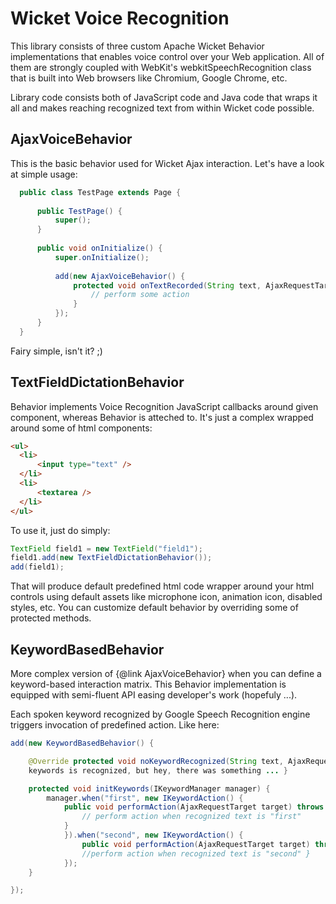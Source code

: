 Wicket Voice Recognition
========================

This library consists of three custom Apache Wicket Behavior implementations that enables voice control over your
Web application. All of them are strongly coupled with WebKit's webkitSpeechRecognition class that is built into Web browsers
like Chromium, Google Chrome, etc.

Library code consists both of JavaScript code and Java code that wraps it all and makes reaching recognized
text from within Wicket code possible.


AjaxVoiceBehavior
-----------------
This is the basic behavior used for Wicket Ajax interaction. Let's have a look at simple usage:

```java
  public class TestPage extends Page {
 
      public TestPage() {
          super();
      }
 
      public void onInitialize() {
          super.onInitialize();
 
          add(new AjaxVoiceBehavior() {
              protected void onTextRecorded(String text, AjaxRequestTarget target) {
                  // perform some action
              }
          });
      }
  }

```
Fairy simple, isn't it? ;)


TextFieldDictationBehavior
--------------------------

Behavior implements Voice Recognition JavaScript callbacks around given component, whereas Behavior is atteched to.
It's just a complex wrapped around some of html components:

```html
<ul>
  <li>
	  <input type="text" />
  </li>
  <li>
	  <textarea />
  </li>
</ul>
```

To use it, just do simply:

```java
TextField field1 = new TextField("field1");
field1.add(new TextFieldDictationBehavior());
add(field1);
```

That will produce default predefined html code wrapper around your html controls using default assets like
microphone icon, animation icon, disabled styles, etc. You can customize default behavior by overriding some of
protected methods.


KeywordBasedBehavior
--------------------
More complex version of {@link AjaxVoiceBehavior} when you can define a keyword-based interaction matrix. This
Behavior implementation is equipped with semi-fluent API easing developer's work (hopefuly ...).

Each spoken keyword recognized by Google Speech Recognition engine triggers invocation of predefined action. Like
here:

```java
add(new KeywordBasedBehavior() {

	@Override protected void noKeywordRecognized(String text, AjaxRequestTarget target) { // when none of defined
	keywords is recognized, but hey, there was something ... }

	protected void initKeywords(IKeywordManager manager) {
		manager.when("first", new IKeywordAction() {
			public void performAction(AjaxRequestTarget target) throws Exception {
				// perform action when recognized text is "first"
			}
			}).when("second", new IKeywordAction() {
				public void performAction(AjaxRequestTarget target) throws Exception {
				//perform action when recognized text is "second" }
			});
	}

});
```